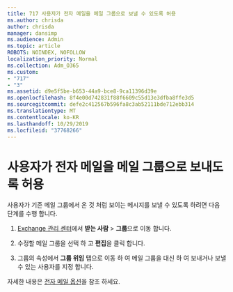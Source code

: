 ```yaml
---
title: 717 사용자가 전자 메일을 메일 그룹으로 보낼 수 있도록 허용
ms.author: chrisda
author: chrisda
manager: dansimp
ms.audience: Admin
ms.topic: article
ROBOTS: NOINDEX, NOFOLLOW
localization_priority: Normal
ms.collection: Adm_O365
ms.custom:
- "717"
- "3"
ms.assetid: d9e5f5be-b653-44a9-bce8-9ca11396d39e
ms.openlocfilehash: 8f4e00d742831f88f6609c55d13e3dfba8ffe3d5
ms.sourcegitcommit: defe2c412567b596fa8c3ab52111bde712ebb314
ms.translationtype: MT
ms.contentlocale: ko-KR
ms.lasthandoff: 10/29/2019
ms.locfileid: "37768266"
---
```

# <a name="allow-users-to-send-email-as-a-distribution-group"></a>사용자가 전자 메일을 메일 그룹으로 보내도록 허용

사용자가 기존 메일 그룹에서 온 것 처럼 보이는 메시지를 보낼 수 있도록 하려면 다음 단계를 수행 합니다.

1. [Exchange 관리 센터](https://outlook.office365.com/ecp/)에서 **받는 사람** \> **그룹**으로 이동 합니다.

2. 수정할 메일 그룹을 선택 하 고 **편집**을 클릭 합니다.

3. 그룹의 속성에서 **그룹 위임** 탭으로 이동 하 여 메일 그룹을 대신 하 여 보내거나 보낼 수 있는 사용자를 지정 합니다.

자세한 내용은 [전자 메일 옵션](https://technet.microsoft.com/library/bb124513.aspx#groupdelegation)을 참조 하세요.
